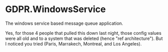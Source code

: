 # GDPR.WindowsService
The windows service based message queue application.

Yes, for those 4 people that pulled this down last night, those config values were all old and to a system that was deleted (hence "ref architecture").  But I noticed you tried (Paris, Marrakech, Montreal, and Los Angeles).
